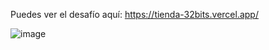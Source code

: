 Puedes ver el desafío aquí: https://tienda-32bits.vercel.app/ 


![image](https://github.com/user-attachments/assets/7935e330-7f5c-4cf7-8917-0ab9f678f81e)
